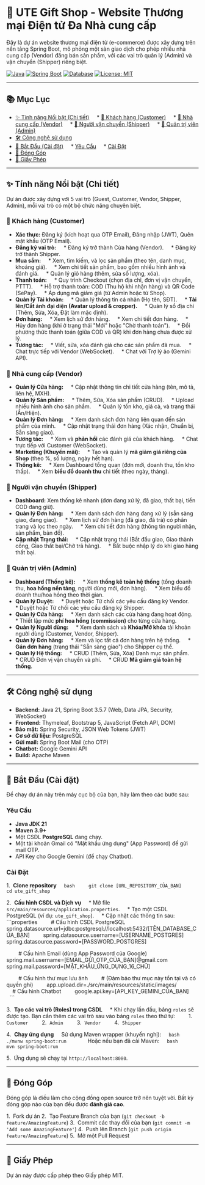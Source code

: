 # 🎁 UTE Gift Shop - Website Thương mại Điện tử Đa Nhà cung cấp

Đây là dự án website thương mại điện tử (e-commerce) được xây dựng trên nền tảng Spring Boot, mô phỏng một sàn giao dịch cho phép nhiều nhà cung cấp (Vendor) đăng bán sản phẩm, với các vai trò quản lý (Admin) và vận chuyển (Shipper) riêng biệt.

[![Java](https://img.shields.io/badge/Java-21-orange?style=flat-square&logo=java)](https://www.java.com)
[![Spring Boot](https://img.shields.io/badge/Spring_Boot-3.5.7-green?style=flat-square&logo=spring)](https://spring.io/projects/spring-boot)
[![Database](https://img.shields.io/badge/Database-PostgreSQL-blue?style=flat-square&logo=postgresql)](https://www.postgresql.org/)
[![License: MIT](https://img.shields.io/badge/License-MIT-yellow.svg?style=flat-square)](https://opensource.org/licenses/MIT)

---

## 📚 Mục Lục

* [✨ Tính năng Nổi bật (Chi tiết)](#-tính-năng-nổi-bật-chi-tiết)
    * [👤 Khách hàng (Customer)](#-khách-hàng-customer)
    * [🏪 Nhà cung cấp (Vendor)](#-nhà-cung-cấp-vendor)
    * [🚚 Người vận chuyển (Shipper)](#-người-vận-chuyển-shipper)
    * [👑 Quản trị viên (Admin)](#-quản-trị-viên-admin)
* [🛠️ Công nghệ sử dụng](#️-công-nghệ-sử-dụng)
* [🏁 Bắt Đầu (Cài đặt)](#-bắt-đầu-cài-đặt)
    * [Yêu Cầu](#yêu-cầu)
    * [Cài Đặt](#cài-đặt)
* [🤝 Đóng Góp](#-đóng-góp)
* [📝 Giấy Phép](#-giấy-phép)

---

## ✨ Tính năng Nổi bật (Chi tiết)

Dự án được xây dựng với 5 vai trò (Guest, Customer, Vendor, Shipper, Admin), mỗi vai trò có một bộ chức năng chuyên biệt.

### 👤 Khách hàng (Customer)

* **Xác thực:** Đăng ký (kích hoạt qua OTP Email), Đăng nhập (JWT), Quên mật khẩu (OTP Email).
* **Đăng ký vai trò:**
    * Đăng ký trở thành Cửa hàng (Vendor).
    * Đăng ký trở thành Shipper.
* **Mua sắm:**
    * Xem, tìm kiếm, và lọc sản phẩm (theo tên, danh mục, khoảng giá).
    * Xem chi tiết sản phẩm, bao gồm nhiều hình ảnh và đánh giá.
    * Quản lý giỏ hàng (thêm, sửa số lượng, xóa).
* **Thanh toán:**
    * Quy trình Checkout (chọn địa chỉ, đơn vị vận chuyển, PTTT).
    * Hỗ trợ thanh toán: COD (Thu hộ khi nhận hàng) và QR Code (SePay).
    * Áp dụng mã giảm giá (từ Admin hoặc từ Shop).
* **Quản lý Tài khoản:**
    * Quản lý thông tin cá nhân (Họ tên, SĐT).
    * **Tải lên/Cắt ảnh đại diện (Avatar upload & cropper).**
    * Quản lý sổ địa chỉ (Thêm, Sửa, Xóa, Đặt làm mặc định).
* **Đơn hàng:**
    * Xem lịch sử đơn hàng.
    * Xem chi tiết đơn hàng.
    * Hủy đơn hàng (khi ở trạng thái "Mới" hoặc "Chờ thanh toán").
    * Đổi phương thức thanh toán (giữa COD và QR) khi đơn hàng chưa được xử lý.
* **Tương tác:**
    * Viết, sửa, xóa đánh giá cho các sản phẩm đã mua.
    * Chat trực tiếp với Vendor (WebSocket).
    * Chat với Trợ lý ảo (Gemini API).

### 🏪 Nhà cung cấp (Vendor)

* **Quản lý Cửa hàng:**
    * Cập nhật thông tin chi tiết cửa hàng (tên, mô tả, liên hệ, MXH).
* **Quản lý Sản phẩm:**
    * Thêm, Sửa, Xóa sản phẩm (CRUD).
    * Upload nhiều hình ảnh cho sản phẩm.
    * Quản lý tồn kho, giá cả, và trạng thái (Ẩn/Hiện).
* **Quản lý Đơn hàng:**
    * Xem danh sách đơn hàng liên quan đến sản phẩm của mình.
    * Cập nhật trạng thái đơn hàng (Xác nhận, Chuẩn bị, Sẵn sàng giao).
* **Tương tác:**
    * Xem và **phản hồi** các đánh giá của khách hàng.
    * Chat trực tiếp với Customer (WebSocket).
* **Marketing (Khuyến mãi):**
    * Tạo và quản lý **mã giảm giá riêng của Shop** (theo %, số lượng, ngày hết hạn).
* **Thống kê:**
    * Xem Dashboard tổng quan (đơn mới, doanh thu, tồn kho thấp).
    * Xem **biểu đồ doanh thu** chi tiết (theo ngày, tháng).

### 🚚 Người vận chuyển (Shipper)

* **Dashboard:** Xem thống kê nhanh (đơn đang xử lý, đã giao, thất bại, tiền COD đang giữ).
* **Quản lý Đơn hàng:**
    * Xem danh sách đơn hàng đang xử lý (sẵn sàng giao, đang giao).
    * Xem lịch sử đơn hàng (đã giao, đã trả) có phân trang và lọc theo ngày.
    * Xem chi tiết đơn hàng (thông tin người nhận, sản phẩm, bản đồ).
* **Cập nhật Trạng thái:**
    * Cập nhật trạng thái (Bắt đầu giao, Giao thành công, Giao thất bại/Chờ trả hàng).
    * Bắt buộc nhập lý do khi giao hàng thất bại.

### 👑 Quản trị viên (Admin)

* **Dashboard (Thống kê):**
    * Xem **thống kê toàn hệ thống** (tổng doanh thu, **hoa hồng nền tảng**, người dùng mới, đơn hàng).
    * Xem biểu đồ doanh thu/hoa hồng theo thời gian.
* **Quản lý Duyệt:**
    * Duyệt hoặc Từ chối các yêu cầu đăng ký Vendor.
    * Duyệt hoặc Từ chối các yêu cầu đăng ký Shipper.
* **Quản lý Cửa hàng:**
    * Xem danh sách các cửa hàng đang hoạt động.
    * Thiết lập mức **phí hoa hồng (commission)** cho từng cửa hàng.
* **Quản lý Người dùng:**
    * Xem danh sách và **Khóa/Mở khóa** tài khoản người dùng (Customer, Vendor, Shipper).
* **Quản lý Đơn hàng:**
    * Xem và lọc tất cả đơn hàng trên hệ thống.
    * **Gán đơn hàng** (trạng thái "Sẵn sàng giao") cho Shipper cụ thể.
* **Quản lý Hệ thống:**
    * CRUD (Thêm, Sửa, Xóa) Danh mục sản phẩm.
    * CRUD Đơn vị vận chuyển và phí.
    * CRUD **Mã giảm giá toàn hệ thống**.

---

## 🛠️ Công nghệ sử dụng

* **Backend:** Java 21, Spring Boot 3.5.7 (Web, Data JPA, Security, WebSocket)
* **Frontend:** Thymeleaf, Bootstrap 5, JavaScript (Fetch API, DOM)
* **Bảo mật:** Spring Security, JSON Web Tokens (JWT)
* **Cơ sở dữ liệu:** PostgreSQL
* **Gửi mail:** Spring Boot Mail (cho OTP)
* **Chatbot:** Google Gemini API
* **Build:** Apache Maven

---

## 🏁 Bắt Đầu (Cài đặt)

Để chạy dự án này trên máy cục bộ của bạn, hãy làm theo các bước sau:

### Yêu Cầu

* **Java JDK 21**
* **Maven 3.9+**
* Một CSDL **PostgreSQL** đang chạy.
* Một tài khoản Gmail có "Mật khẩu ứng dụng" (App Password) để gửi mail OTP.
* API Key cho Google Gemini (để chạy Chatbot).

### Cài Đặt

1.  **Clone repository**
    ```bash
    git clone [URL_REPOSITORY_CỦA_BẠN]
    cd ute_gift_shop
    ```

2.  **Cấu hình CSDL và Dịch vụ**
    * Mở file `src/main/resources/application.properties`.
    * Tạo một CSDL PostgreSQL (ví dụ: `ute_gift_shop`).
    * Cập nhật các thông tin sau:
        ```properties
        # Cấu hình CSDL PostgreSQL
        spring.datasource.url=jdbc:postgresql://localhost:5432/[TÊN_DATABASE_CỦA_BẠN]
        spring.datasource.username=[USERNAME_POSTGRES]
        spring.datasource.password=[PASSWORD_POSTGRES]

        # Cấu hình Email (dùng App Password của Google)
        spring.mail.username=[EMAIL_GỬI_OTP_CỦA_BẠN]@gmail.com
        spring.mail.password=[MẬT_KHẨU_ỨNG_DỤNG_16_CHỮ]

        # Cấu hình thư mục lưu ảnh
        # (Đảm bảo thư mục này tồn tại và có quyền ghi)
        app.upload.dir=./src/main/resources/static/images/
        
        # Cấu hình Chatbot
        google.api.key=[API_KEY_GEMINI_CỦA_BẠN]
        ```

3.  **Tạo các vai trò (Roles) trong CSDL**
    * Khi chạy lần đầu, bảng `roles` sẽ được tạo. Bạn cần thêm các vai trò sau vào bảng `roles` theo thứ tự:
        1.  `Customer`
        2.  `Admin`
        3.  `Vendor`
        4.  `Shipper`

4.  **Chạy ứng dụng**
    Sử dụng Maven wrapper (khuyến nghị):
    ```bash
    ./mvnw spring-boot:run
    ```
    Hoặc nếu bạn đã cài Maven:
    ```bash
    mvn spring-boot:run
    ```

5.  Ứng dụng sẽ chạy tại `http://localhost:8080`.

---

## 🤝 Đóng Góp

Đóng góp là điều làm cho cộng đồng open source trở nên tuyệt vời. Bất kỳ đóng góp nào của bạn đều được **đánh giá cao**.

1.  Fork dự án
2.  Tạo Feature Branch của bạn (`git checkout -b feature/AmazingFeature`)
3.  Commit các thay đổi của bạn (`git commit -m 'Add some AmazingFeature'`)
4.  Push lên Branch (`git push origin feature/AmazingFeature`)
5.  Mở một Pull Request

---

## 📝 Giấy Phép

Dự án này được cấp phép theo Giấy phép MIT.
